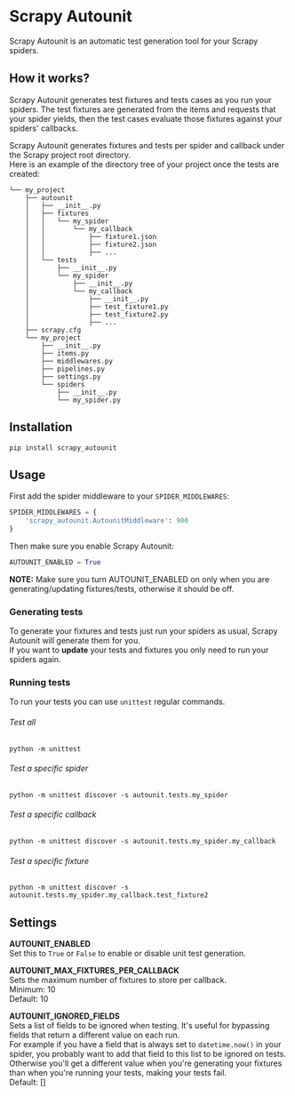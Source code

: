 # Scrapy Autounit

Scrapy Autounit is an automatic test generation tool for your Scrapy spiders.

## How it works?

Scrapy Autounit generates test fixtures and tests cases as you run your spiders.
The test fixtures are generated from the items and requests that your spider yields, then the test cases evaluate those fixtures against your spiders' callbacks.

Scrapy Autounit generates fixtures and tests per spider and callback under the Scrapy project root directory.  
Here is an example of the directory tree of your project once the tests are created:  
```
└── my_project
    ├── autounit
    │   ├── __init__.py
    │   ├── fixtures
    │   │   └── my_spider
    │   │       └── my_callback
    │   │           ├── fixture1.json
    │   │           ├── fixture2.json
    │   │           ├── ...
    │   └── tests
    │       ├── __init__.py
    │       └── my_spider
    │           ├── __init__.py
    │           └── my_callback
    │               ├── __init__.py
    │               ├── test_fixture1.py
    │               ├── test_fixture2.py
    │               ├── ...
    ├── scrapy.cfg
    └── my_project
        ├── __init__.py
        ├── items.py
        ├── middlewares.py
        ├── pipelines.py
        ├── settings.py
        └── spiders
            ├── __init__.py
            └── my_spider.py
```

## Installation

```
pip install scrapy_autounit
```

## Usage

First add the spider middleware to your `SPIDER_MIDDLEWARES`:
```python
SPIDER_MIDDLEWARES = {
    'scrapy_autounit.AutounitMiddleware': 900
}
```
Then make sure you enable Scrapy Autounit:
```python
AUTOUNIT_ENABLED = True
```
**NOTE:** Make sure you turn AUTOUNIT_ENABLED on only when you are generating/updating fixtures/tests, otherwise it should be off.

### Generating tests
To generate your fixtures and tests just run your spiders as usual, Scrapy Autounit will generate them for you.  
If you want to **update** your tests and fixtures you only need to run your spiders again.
### Running tests
To run your tests you can use `unittest` regular commands.
###### Test all
```
python -m unittest
```
###### Test a specific spider
```
python -m unittest discover -s autounit.tests.my_spider
```
###### Test a specific callback
```
python -m unittest discover -s autounit.tests.my_spider.my_callback
```
###### Test a specific fixture
```
python -m unittest discover -s autounit.tests.my_spider.my_callback.test_fixture2
```

## Settings

**AUTOUNIT_ENABLED**  
Set this to `True` or `False` to enable or disable unit test generation.

**AUTOUNIT_MAX_FIXTURES_PER_CALLBACK**  
Sets the maximum number of fixtures to store per callback.  
Minimum: 10  
Default: 10

**AUTOUNIT_IGNORED_FIELDS**  
Sets a list of fields to be ignored when testing. It's useful for bypassing fields that return a different value on each run.  
For example if you have a field that is always set to `datetime.now()` in your spider, you probably want to add that field to this list to be ignored on tests. Otherwise you'll get a different value when you're generating your fixtures than when you're running your tests, making your tests fail.  
Default: []
